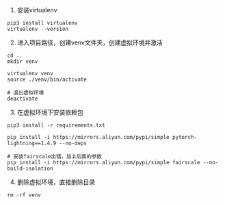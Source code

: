 1. 安装virtualenv

```
pip3 install virtualenv
virtualenv --version
```

2. 进入项目路径，创建venv文件夹，创建虚拟环境并激活

```
cd ..
mkdir venv

virtualenv venv
source ./venv/bin/activate

# 退出虚拟环境
deactivate
```

3. 在虚拟环境下安装依赖包

```
pip3 install -r requirements.txt

pip install -i https://mirrors.aliyun.com/pypi/simple pytorch-lightning==1.4.9 --no-deps

# 安装fairscale出错，加上后面的参数
pip install -i https://mirrors.aliyun.com/pypi/simple fairscale --no-build-isolation
```

4. 删除虚拟环境，直接删除目录

```
rm -rf venv
```